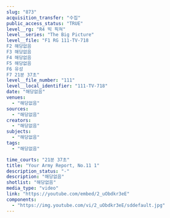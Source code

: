 ```yaml
---
slug: "873"
acquisition_transfer: "수집"
public_access_status: "TRUE"
level__rg: "R4 빅 픽쳐"
level__series: "The Big Picture"
level__file: "F1 RG 111-TV-718
F2 해당없음
F3 해당없음
F4 해당없음
F5 해당없음
F6 유성
F7 21분 37초"
level__file_number: "111"
level__local_identifier: "111-TV-718"
date: "해당없음"
venues: 
  - "해당없음"
sources: 
  - "해당없음"
creators: 
  - "해당없음"
subjects: 
  - "해당없음"
tags: 
  - "해당없음"

time_courts: "21분 37초"
title: "Your Army Report, No.11 1"
description_status: "-"
description: "해당없음"
shotlist: "해당없음"
media_type: "video"
link: "https://youtube.com/embed/2_uObdkr3eE"
components: 
  - "https://img.youtube.com/vi/2_uObdkr3eE/sddefault.jpg"
---
```

